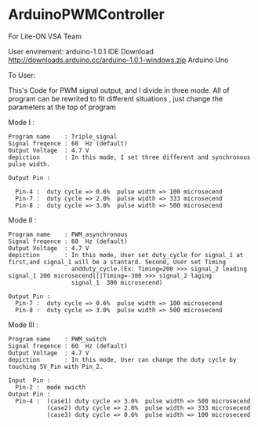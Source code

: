 # ArduinoPWMController
For Lite-ON VSA Team

User envirement:
arduino-1.0.1 IDE
Download http://downloads.arduino.cc/arduino-1.0.1-windows.zip
Arduino Uno

To User:

  This's Code for PWM signal output, and I divide in three mode. 
  All of program can be rewrited to fit different situations , just change the parameters at the top of program

Mode I  :

    Program name    : Triple_signal 
    Signal freqence : 60  Hz (default) 
    Output Voltage  : 4.7 V
    depiction       : In this mode, I set three different and synchronous pulse width.
    
    Output Pin :

      Pin-4 :  duty cycle => 0.6%  pulse width => 100 microsecend
      Pin-7 :  duty cycle => 2.0%  pulse width => 333 microsecend
      Pin-8 :  duty cycle => 3.0%  pulse width => 500 microsecend
    

Mode II :

    Program name    : PWM_asynchronous
    Signal freqence : 60  Hz (default)
    Output Voltage  : 4.7 V
    depiction       : In this mode, User set duty_cycle for signal_1 at first,and signal_1 will be a stantard. Second, User set Timing
                      andduty_cycle.(Ex: Timing=200 >>> signal_2 leading signal_1 200 microsecend|||Timing=-300 >>> signal_2 laging
                      signal_1  300 microsecend) 
  
    Output Pin :
      Pin-7 :  duty cycle => 0.6%  pulse width => 100 microsecend
      Pin-8 :  duty cycle => 3.0%  pulse width => 500 microsecend

Mode III :

    Program name    : PWM_switch
    Signal freqence : 60  Hz (default)
    Output Voltage  : 4.7 V
    depiction       : In this mode, User can change the duty cycle by touching 5V_Pin with Pin_2. 
   
    Input  Pin :
      Pin-2 :  mode swicth
    Output Pin :
      Pin-4 :  (case1) duty cycle => 3.0%  pulse width => 500 microsecend
               (case2) duty cycle => 2.0%  pulse width => 333 microsecend
               (case3) duty cycle => 0.6%  pulse width => 100 microsecend
